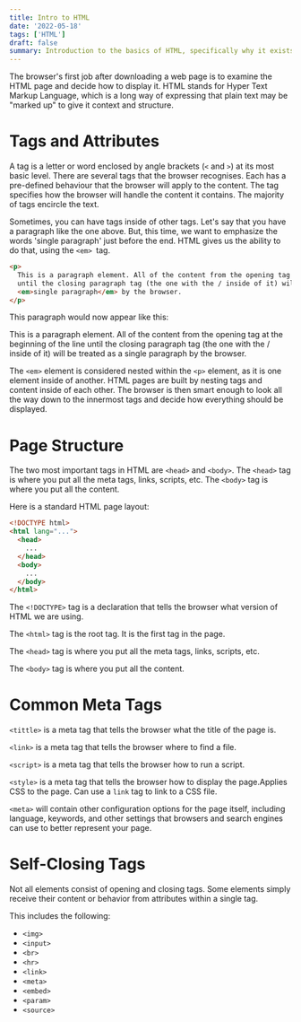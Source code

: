 ```yaml
---
title: Intro to HTML
date: '2022-05-18'
tags: ['HTML']
draft: false
summary: Introduction to the basics of HTML, specifically why it exists and what it does. Will cover common HTML tags and attributes.
---
```


The browser's first job after downloading a web page is to examine the HTML page and decide how to display it. HTML stands for Hyper Text Markup Language, which is a long way of expressing that plain text may be "marked up" to give it context and structure.

# Tags and Attributes

A tag is a letter or word enclosed by angle brackets (`<` and `>`) at its most basic level. There are several tags that the browser recognises. Each has a pre-defined behaviour that the browser will apply to the content. The tag specifies how the browser will handle the content it contains. The majority of tags encircle the text.

Sometimes, you can have tags inside of other tags. Let's say that you have a paragraph like the one above. But, this time, we want to emphasize the words 'single paragraph' just before the end. HTML gives us the ability to do that, using the `<em> `tag.

```html
<p>
  This is a paragraph element. All of the content from the opening tag at the beginning of the line
  until the closing paragraph tag (the one with the / inside of it) will be treated as a
  <em>single paragraph</em> by the browser.
</p>
```

This paragraph would now appear like this:

This is a paragraph element. All of the content from the opening tag at the beginning of the line until the closing paragraph tag (the one with the / inside of it) will be treated as a single paragraph by the browser.

The `<em>` element is considered nested within the `<p>` element, as it is one element inside of another. HTML pages are built by nesting tags and content inside of each other. The browser is then smart enough to look all the way down to the innermost tags and decide how everything should be displayed.

# Page Structure

The two most important tags in HTML are `<head>` and `<body>`. The `<head>` tag is where you put all the meta tags, links, scripts, etc. The `<body>` tag is where you put all the content.

Here is a standard HTML page layout:

```html
<!DOCTYPE html>
<html lang="...">
  <head>
    ...
  </head>
  <body>
    ...
  </body>
</html>
```

The `<!DOCTYPE>` tag is a declaration that tells the browser what version of HTML we are using.

The `<html>` tag is the root tag. It is the first tag in the page.

The `<head>` tag is where you put all the meta tags, links, scripts, etc.

The `<body>` tag is where you put all the content.

# Common Meta Tags

`<tittle>` is a meta tag that tells the browser what the title of the page is.

`<link>` is a meta tag that tells the browser where to find a file.

`<script>` is a meta tag that tells the browser how to run a script.

`<style>` is a meta tag that tells the browser how to display the page.Applies CSS to the page. Can use a `link` tag to link to a CSS file.

`<meta>` will contain other configuration options for the page itself, including language, keywords, and other settings that browsers and search engines can use to better represent your page.

# Self-Closing Tags

Not all elements consist of opening and closing tags. Some elements simply receive their content or behavior from attributes within a single tag.

This includes the following:

- `<img>`
- `<input>`
- `<br>`
- `<hr>`
- `<link>`
- `<meta>`
- `<embed>`
- `<param>`
- `<source>`
